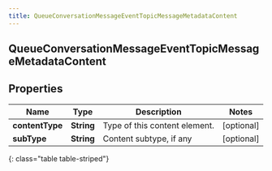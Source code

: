 ```yaml
---
title: QueueConversationMessageEventTopicMessageMetadataContent
---
```

## QueueConversationMessageEventTopicMessageMetadataContent


## Properties

| Name | Type | Description | Notes |
| ------------ | ------------- | ------------- | ------------- |
| **contentType** | <!----><!---->**String**<!----> | Type of this content element. |  [optional] |
| **subType** | <!----><!---->**String**<!----> | Content subtype, if any |  [optional] |
{: class="table table-striped"}



